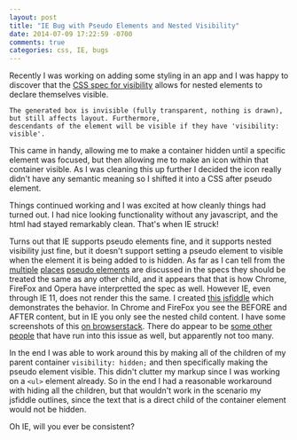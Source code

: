 ```yaml
---
layout: post
title: "IE Bug with Pseudo Elements and Nested Visibility"
date: 2014-07-09 17:22:59 -0700
comments: true
categories: css, IE, bugs
---
```

Recently I was working on adding some styling in an app and I was happy to discover that the
[CSS spec for visibility](http://www.w3.org/TR/CSS2/visufx.html#visibility) allows for nested elements to declare 
themselves visible.

    The generated box is invisible (fully transparent, nothing is drawn), but still affects layout. Furthermore,
    descendants of the element will be visible if they have 'visibility: visible'.

This came in handy, allowing me to make a container hidden until a specific element was focused, but then allowing me to 
make an icon within that container visible. As I was cleaning this up further I decided the icon really didn't have any 
semantic meaning so I shifted it into a CSS after pseudo element.

Things continued working and I was excited at how cleanly things had turned out. I had nice looking functionality 
without any javascript, and the html had stayed remarkably clean. That's when IE struck!

Turns out that IE supports pseudo elements fine, and it supports nested visibility just fine, but it doesn't support 
setting a pseudo element to visible when the element it is being added to is hidden. As far as I can tell from the 
[multiple](http://www.w3.org/TR/css3-selectors/#pseudo-elements)
[places](http://www.w3.org/TR/2009/CR-CSS2-20090908/selector.html#before-and-after)
[pseudo elements](http://www.w3.org/TR/2009/CR-CSS2-20090908/generate.html) are discussed in the specs they should be 
treated the same as any other child, and it appears that that is how Chrome, FireFox and Opera have interpretted the 
spec as well. However IE, even through IE 11, does not render this the same. I created
[this jsfiddle](http://jsfiddle.net/boushley/3d97K/4/) which demonstrates the behavior. In Chrome and FireFox you see 
the BEFORE and AFTER content, but in IE you only see the nested child content. I have some screenshots of this
[on browserstack](http://www.browserstack.com/screenshots/61b827cbc479d2c792e148e2065456abcf1a7f0d). There do appear to 
be
[some other people](http://stackoverflow.com/questions/17530947/ie10-visibilityvisible-on-before-pseudo-element-of-visibilityhidden-eleme)
that have run into this issue as well, but apparently not too many.

In the end I was able to work around this by making all of the children of my parent container `visibility: hidden;` and 
then specifically making the pseudo element visible. This didn't clutter my markup since I was working on a `<ul>` 
element already. So in the end I had a reasonable workaround with hiding all the children, but that wouldn't work in the 
scenario my jsfiddle outlines, since the text that is a direct child of the container element would not be hidden.

Oh IE, will you ever be consistent?
